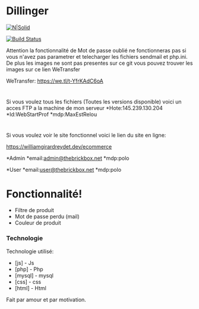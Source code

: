 # Dillinger

[![N|Solid](https://cldup.com/dTxpPi9lDf.thumb.png)](https://nodesource.com/products/nsolid)

[![Build Status](https://travis-ci.org/joemccann/dillinger.svg?branch=master)](https://travis-ci.org/joemccann/dillinger)

Attention la fonctionnalité de Mot de passe oublié ne fonctionneras pas si vous n'avez pas parametrer et telecharger les fichiers sendmail et php.ini. De plus les images ne sont pas presentes sur ce git vous pouvez trouver les images sur ce lien WeTransfer

WeTransfer: https://we.tl/t-YfrKAdC6oA
#
Si vous voulez tous les fichiers (Toutes les versions disponible) voici un acces FTP a la machine de mon serveur
*Hote:145.239.130.204
*Id:WebStartProf
*mdp:MaxEstRelou
#
Si vous voulez voir le site fonctionnel voici le lien du site en ligne:

https://williamgirardreydet.dev/ecommerce

*Admin 
*email:admin@thebrickbox.net
*mdp:polo

*User
*email:user@thebrickbox.net
*mdp:polo

# Fonctionnalité!

  * Filtre de produit
  * Mot de passe perdu (mail)
  * Couleur de produit

### Technologie

Technologie utilisé:

* [js] - Js
* [php] - Php
* [mysql] - mysql
* [css] - css
* [html] - Html

Fait par amour et par motivation.
